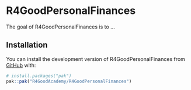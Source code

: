 
<!-- README.md is generated from README.Rmd. Please edit that file -->

# R4GoodPersonalFinances

<!-- badges: start -->
<!-- badges: end -->

The goal of R4GoodPersonalFinances is to …

## Installation

You can install the development version of R4GoodPersonalFinances from
[GitHub](https://github.com/) with:

``` r
# install.packages("pak")
pak::pak("R4GoodAcademy/R4GoodPersonalFinances")
```
